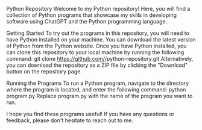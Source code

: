 Python Repository
Welcome to my Python repository! Here, you will find a collection of Python programs that showcase my skills in developing software using ChatGPT and the Python programming language.


Getting Started
To try out the programs in this repository, you will need to have Python installed on your machine.
You can download the latest version of Python from the Python website.
Once you have Python installed, you can clone this repository to your local machine by running the following command:
git clone https://github.com/<username>/python-repository.git
Alternatively, you can download the repository as a ZIP file by clicking the "Download" button on the repository page.


Running the Programs
To run a Python program, navigate to the directory where the program is located, and enter the following command:
python program.py
Replace program.py with the name of the program you want to run.


I hope you find these programs useful! If you have any questions or feedback, please don't hesitate to reach out to me.

